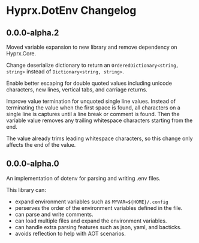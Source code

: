 # Hyprx.DotEnv Changelog

## 0.0.0-alpha.2

Moved variable expansion to new library and remove dependency
on Hyprx.Core.

Change deserialize dictionary to return an `OrderedDictionary<string, string>`
instead of `Dictionary<string, string>`.

Enable better escaping for double quoted values including unicode
characters, new lines, vertical tabs, and carriage returns.

Improve value termination for unquoted single line values. Instead of
terminating the value when the first space is found, all characters
on a single line is captures until a line break or comment is found. Then
the variable value removes any trailing whitespace characters starting
from the end.

The value already trims leading whitespace characters, so this
change only affects the end of the value.

## 0.0.0-alpha.0

An implementation of dotenv for parsing and writing .env files.

This library can:

- expand environment variables such as `MYVAR=${HOME}/.config`
- perserves the order of the environment variables defined in the file.
- can parse and write comments.
- can load multiple files and expand the environment variables.
- can handle extra parsing features such as json, yaml, and bacticks.  
- avoids reflection to help with AOT scenarios.
